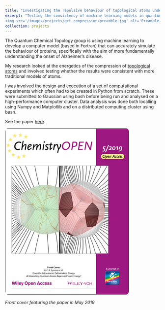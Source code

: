 ```yaml
---
title: "Investigating the repulsive behaviour of topological atoms under compression"
excerpt: "Testing the consistency of machine learning models in quantum chemistry <br/>*{Python, Fortran, Gaussian, bash, high performance computing}*<br/> 
<img src='/images/projects/qct_compression/preamble.jpg' alt='Preamble image included in the final paper, credit D. Williamson' style='width:60%;border-radius:2%;' > "
collection: projects
---
```


The Quantum Chemical Topology group is using machine learning to develop a computer model (based in Fortran) that can accurately 
simulate the behaviour of proteins, specifically with the aim of more fundamentally understanding the onset of Alzheimer’s disease. 

My research looked at the energetics of the compression of [topological atoms](https://www.chemistry.mcmaster.ca/aim/aim_3.html) 
and involved testing whether the results were consistent with more traditional models of atoms.

I was involved the design and execution of a set of computational experiments which often had to be created in Python from scratch. 
These were submitted to Gaussian using bash before being run and analysed on a high-performance computer cluster. Data analysis was done 
both localling using Numpy and Matplotlib and on a distributed computing cluster using bash.

See the paper [here](https://onlinelibrary.wiley.com/doi/full/10.1002/open.201800275).

<img src="/images/projects/qct_compression/front_cover.jpg" alt="Pleased" style="border-radius:2%;width:80%;align:center;" />

*Front cover featuring the paper in May 2019*